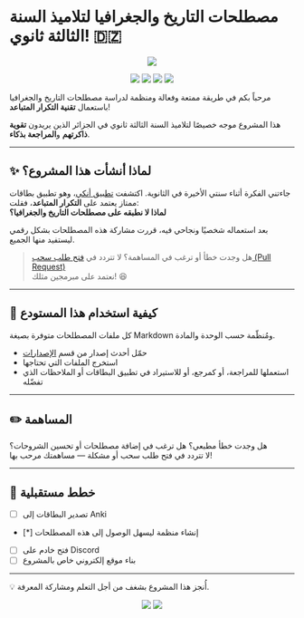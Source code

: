 # مصطلحات التاريخ والجغرافيا لتلاميذ السنة الثالثة ثانوي! 🇩🇿

<p align="center">
    <a href="README.md"><img src="https://img.shields.io/badge/English%20Version-Click%20Here-blue?style=for-the-badge&logo=readdotcv&logoColor=74c7ec&labelColor=363a4f&color=74c7ec"></a>
</p>

<p align="center">
    <a><img src="https://img.shields.io/github/repo-size/Mouadhbendjedidi/Hisgeo-terminology?colorA=363a4f&colorB=f9e2af&style=for-the-badge&logo=databricks&logoColor=f9e2af"></a>
    <a href="https://github.com/Mouadhbendjedidi/Hisgeo-terminology/issues"><img src="https://img.shields.io/github/issues/Mouadhbendjedidi/Hisgeo-terminology?colorA=363a4f&colorB=cba6f7&style=for-the-badge&logo=hoppscotch&logoColor=cba6f7"></a>
    <a href="https://github.com/Mouadhbendjedidi/Hisgeo-terminology/contributors"><img src="https://img.shields.io/github/contributors/Mouadhbendjedidi/Hisgeo-terminology?colorA=363a4f&colorB=a6e3a1&style=for-the-badge&logo=starship&logoColor=a6e3a1"></a>
    <a href="https://conventionalcommits.org"><img src="https://img.shields.io/badge/Conventional%20Commits-1.0.0-blue?style=for-the-badge&logo=conventionalcommits&logoColor=white&labelColor=363a4f&color=f38ba8"></a>
</p>

مرحباً بكم في طريقة ممتعة وفعالة ومنظمة لدراسة مصطلحات التاريخ والجغرافيا باستعمال **تقنية التكرار المتباعد**!

هذا المشروع موجه خصيصًا لتلاميذ السنة الثالثة ثانوي في الجزائر الذين يريدون **تقوية ذاكرتهم** و**المراجعة بذكاء**.

---

## ✨ لماذا أنشأت هذا المشروع؟

جاءتني الفكرة أثناء سنتي الأخيرة في الثانوية. اكتشفت [تطبيق أنكي](https://apps.ankiweb.net/)، وهو تطبيق بطاقات ممتاز يعتمد على **التكرار المتباعد**، فقلت:  
**لماذا لا نطبقه على مصطلحات التاريخ والجغرافيا؟**

بعد استعماله شخصيًا ونجاحي فيه، قررت مشاركة هذه المصطلحات بشكل رقمي ليستفيد منها الجميع.

> هل وجدت خطأ أو ترغب في المساهمة؟ لا تتردد في [فتح طلب سحب (Pull Request)](https://github.com/Mouadhbendjedidi/hisgeo-Terminology/pulls)  
> نعتمد على مبرمجين مثلك! 😆

---

## 📂 كيفية استخدام هذا المستودع

كل ملفات المصطلحات متوفرة بصيغة Markdown ومُنظّمة حسب الوحدة والمادة.

- حمّل أحدث إصدار من قسم [الإصدارات](https://github.com/Mouadhbendjedidi/Hisgeo-terminology/releases)
- استخرج الملفات التي تحتاجها
- استعملها للمراجعة، أو كمرجع، أو للاستيراد في تطبيق البطاقات أو الملاحظات الذي تفضّله

---

## ✏️ المساهمة

هل وجدت خطأ مطبعي؟ هل ترغب في إضافة مصطلحات أو تحسين الشروحات؟  
لا تتردد في فتح طلب سحب أو مشكلة — مساهمتك مرحب بها!

---

## 📌 خطط مستقبلية

- [ ] تصدير البطاقات إلى Anki
- [*] إنشاء منظمة ليسهل الوصول إلى هذه المصطلحات
- [ ] فتح خادم على Discord
- [ ] بناء موقع إلكتروني خاص بالمشروع

---

💡 أُنجز هذا المشروع بشغف من أجل التعلم ومشاركة المعرفة.

<p align="center"> 
         <a href="https://www.instagram.com/Mouadhbendjedidi"><img src="https://img.shields.io/badge/Instagram-E4405F?style=for-the-badge&logo=instagram&logoColor=ffffff"></a> 
         <a href="https://x.com/mouadhbendjedid"><img src="https://img.shields.io/badge/Twitter-000000?style=for-the-badge&logo=x&logoColor=ffffff"></a> 
 </p>
